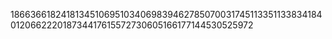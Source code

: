 18663661824181345106951034069839462785070031745113351133834184012066222018734417615572730605166177144530525972
